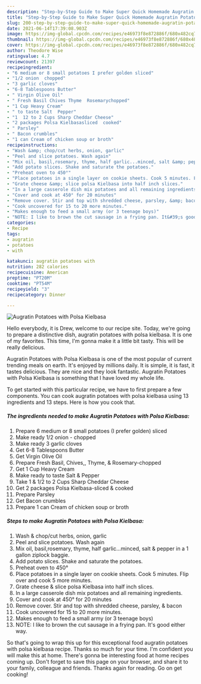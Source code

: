```yaml
---
description: "Step-by-Step Guide to Make Super Quick Homemade Augratin Potatoes with Polsa Kielbasa"
title: "Step-by-Step Guide to Make Super Quick Homemade Augratin Potatoes with Polsa Kielbasa"
slug: 200-step-by-step-guide-to-make-super-quick-homemade-augratin-potatoes-with-polsa-kielbasa
date: 2021-06-14T17:39:08.903Z
image: https://img-global.cpcdn.com/recipes/e46973f8e872886f/680x482cq70/augratin-potatoes-with-polsa-kielbasa-recipe-main-photo.jpg
thumbnail: https://img-global.cpcdn.com/recipes/e46973f8e872886f/680x482cq70/augratin-potatoes-with-polsa-kielbasa-recipe-main-photo.jpg
cover: https://img-global.cpcdn.com/recipes/e46973f8e872886f/680x482cq70/augratin-potatoes-with-polsa-kielbasa-recipe-main-photo.jpg
author: Theodore Wise
ratingvalue: 4.7
reviewcount: 21397
recipeingredient:
- "6 medium or 8 small potatoes I prefer golden sliced"
- "1/2 onion  chopped"
- "3 garlic cloves"
- "6-8 Tablespoons Butter"
- " Virgin Olive Oil"
- " Fresh Basil Chives Thyme  Rosemarychopped"
- "1 Cup Heavy Cream"
- " to taste Salt  Pepper"
- "1  12 to 2 Cups Sharp Cheddar Cheese"
- "2 packages Polsa Kielbasasliced  cooked"
- " Parsley"
- " Bacon crumbles"
- "1 can Cream of chicken soup or broth"
recipeinstructions:
- "Wash &amp; chop/cut herbs, onion, garlic"
- "Peel and slice potatoes. Wash again"
- "Mix oil, basil,rosemary, thyme, half garlic...minced, salt &amp; pepper in a 1 gallon ziplock baggie."
- "Add potato slices. Shake and saturate the potatoes."
- "Preheat oven to 450°"
- "Place potatoes in a single layer on cookie sheets. Cook 5 minutes. Flip over and cook 5 more minutes."
- "Grate cheese &amp; slice polsa Kielbasa into half inch slices."
- "In a large casserole dish mix potatoes and all remaining ingredients."
- "Cover and cook at 450° for 20 minutes"
- "Remove cover. Stir and top with shredded cheese, parsley, &amp; bacon"
- "Cook uncovered for 15 to 20 more minutes."
- "Makes enough to feed a small army (or 3 teenage boys)"
- "NOTE: I like to brown the cut sausage in a frying pan. It&#39;s good either way."
categories:
- Recipe
tags:
- augratin
- potatoes
- with

katakunci: augratin potatoes with 
nutrition: 282 calories
recipecuisine: American
preptime: "PT20M"
cooktime: "PT54M"
recipeyield: "3"
recipecategory: Dinner

---
```



![Augratin Potatoes with Polsa Kielbasa](https://img-global.cpcdn.com/recipes/e46973f8e872886f/680x482cq70/augratin-potatoes-with-polsa-kielbasa-recipe-main-photo.jpg)

Hello everybody, it is Drew, welcome to our recipe site. Today, we're going to prepare a distinctive dish, augratin potatoes with polsa kielbasa. It is one of my favorites. This time, I'm gonna make it a little bit tasty. This will be really delicious.

Augratin Potatoes with Polsa Kielbasa is one of the most popular of current trending meals on earth. It's enjoyed by millions daily. It is simple, it is fast, it tastes delicious. They are nice and they look fantastic. Augratin Potatoes with Polsa Kielbasa is something that I have loved my whole life.




To get started with this particular recipe, we have to first prepare a few components. You can cook augratin potatoes with polsa kielbasa using 13 ingredients and 13 steps. Here is how you cook that.

<!--inarticleads1-->

##### The ingredients needed to make Augratin Potatoes with Polsa Kielbasa:

1. Prepare 6 medium or 8 small potatoes (I prefer golden) sliced
1. Make ready 1/2 onion - chopped
1. Make ready 3 garlic cloves
1. Get 6-8 Tablespoons Butter
1. Get  Virgin Olive Oil
1. Prepare  Fresh Basil, Chives,, Thyme, &amp; Rosemary-chopped
1. Get 1 Cup Heavy Cream
1. Make ready  to taste Salt &amp; Pepper
1. Take 1 &amp; 1/2 to 2 Cups Sharp Cheddar Cheese
1. Get 2 packages Polsa Kielbasa-sliced &amp; cooked
1. Prepare  Parsley
1. Get  Bacon crumbles
1. Prepare 1 can Cream of chicken soup or broth




<!--inarticleads2-->

##### Steps to make Augratin Potatoes with Polsa Kielbasa:

1. Wash &amp; chop/cut herbs, onion, garlic
1. Peel and slice potatoes. Wash again
1. Mix oil, basil,rosemary, thyme, half garlic...minced, salt &amp; pepper in a 1 gallon ziplock baggie.
1. Add potato slices. Shake and saturate the potatoes.
1. Preheat oven to 450°
1. Place potatoes in a single layer on cookie sheets. Cook 5 minutes. Flip over and cook 5 more minutes.
1. Grate cheese &amp; slice polsa Kielbasa into half inch slices.
1. In a large casserole dish mix potatoes and all remaining ingredients.
1. Cover and cook at 450° for 20 minutes
1. Remove cover. Stir and top with shredded cheese, parsley, &amp; bacon
1. Cook uncovered for 15 to 20 more minutes.
1. Makes enough to feed a small army (or 3 teenage boys)
1. NOTE: I like to brown the cut sausage in a frying pan. It&#39;s good either way.




So that's going to wrap this up for this exceptional food augratin potatoes with polsa kielbasa recipe. Thanks so much for your time. I'm confident you will make this at home. There's gonna be interesting food at home recipes coming up. Don't forget to save this page on your browser, and share it to your family, colleague and friends. Thanks again for reading. Go on get cooking!
